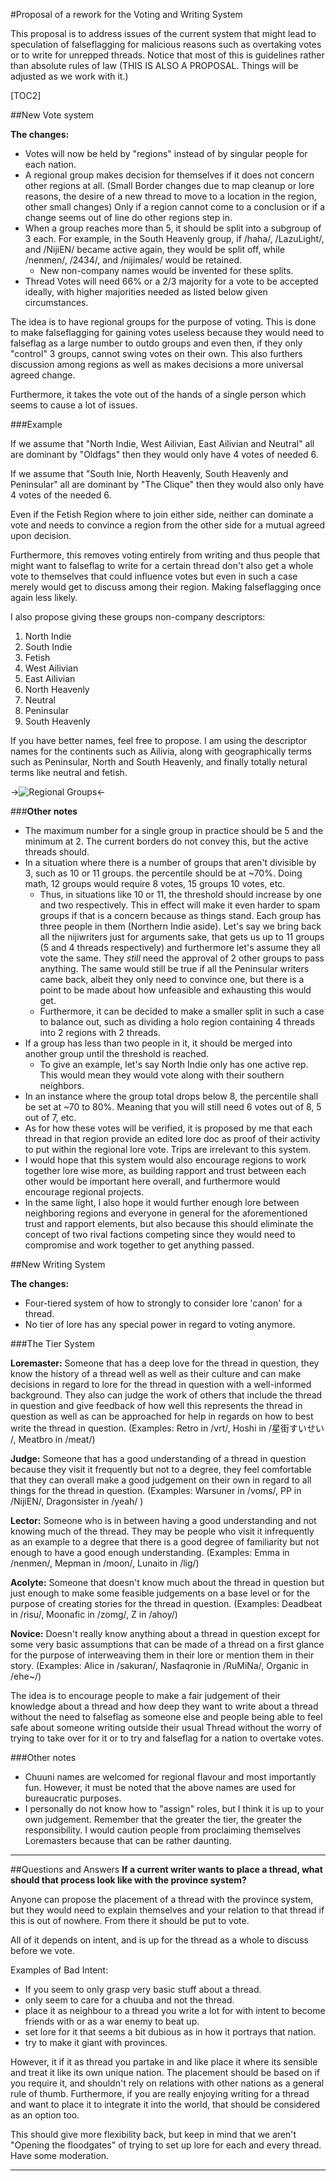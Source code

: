 #Proposal of a rework for the Voting and Writing System

This proposal is to address issues of the current system that might lead to speculation of falseflagging for malicious reasons such as overtaking votes or to write for unrepped threads.  Notice that most of this is guidelines rather than absolute rules of law (THIS IS ALSO A PROPOSAL. Things will be adjusted as we work with it.)

[TOC2]

##New Vote system 

**The changes:**

- Votes will now be held by "regions" instead of by singular people for each nation. 
- A regional group makes decision for themselves if it does not concern other regions at all. (Small Border changes due to map cleanup or lore reasons, the desire of a new thread to move to a location in the region, other small changes) Only if a region cannot come to a conclusion or if a change seems out of line do other regions step in.
- When a group reaches more than 5, it should be split into a subgroup of 3 each. For example, in the South Heavenly group, if /haha/, /LazuLight/, and /NijiEN/ became active again, they would be split off, while /nenmen/, /2434/, and /nijimales/ would be retained.
   - New non-company names would be invented for these splits.
- Thread Votes will need 66% or a 2/3 majority for a vote to be accepted ideally, with higher majorities needed as listed below given circumstances.

The idea is to have regional groups for the purpose of voting. This is done to make falseflagging for gaining votes useless because they would need to falseflag as a large number to outdo groups and even then, if they only "control" 3 groups, cannot swing votes on their own. This also furthers discussion among regions as well as makes decisions a more universal agreed change. 

Furthermore, it takes the vote out of the hands of a single person which seems to cause a lot of issues.

###Example

If we assume that "North Indie, West Ailivian, East Ailivian and Neutral" all are dominant by "Oldfags" then they would only have 4 votes of needed 6.

If we assume that "South Inie, North Heavenly, South Heavenly and Peninsular" all are dominant by "The Clique" then they would also only have 4 votes of the needed 6.

Even if the Fetish Region where to join either side, neither can dominate a vote and needs to convince a region from the other side for a mutual agreed upon decision.

Furthermore, this removes voting entirely from writing and thus people that might want to falseflag to write for a certain thread don't also get a whole vote to themselves that could influence votes but even in such a case merely would get to discuss among their region. Making falseflagging once again less likely.

I also propose giving these groups non-company descriptors:

1. North Indie
2. South Indie
3. Fetish
4. West Ailivian
5. East Ailivian
6. North Heavenly
7. Neutral
8. Peninsular
9. South Heavenly

If you have better names, feel free to propose. I am using the descriptor names for the continents such as Ailivia, along with geographically terms such as Peninsular, North and South Heavenly, and finally totally netural terms like neutral and fetish.

->![Regional Groups](https://files.catbox.moe/77in4y.png)<-

###**Other notes**
- The maximum number for a single group in practice should be 5 and the minimum at 2. The current borders do not convey this, but the active threads should.
- In a situation where there is a number of groups that aren't divisible by 3, such as 10 or 11 groups. the percentile should be at ~70%. Doing math, 12 groups would require 8 votes, 15 groups 10 votes, etc. 
   - Thus, in situations like 10 or 11, the threshold should increase by one and two respectively. This in effect will make it even harder to spam groups if that is a concern because as things stand. Each group has three people in them (Northern Indie aside). Let's say we bring back all the nijiwriters just for arguments sake, that gets us up to 11 groups (5 and 4 threads respectively) and furthermore let's assume they all vote the same. They *still* need the approval of 2 other groups to pass anything. The same would still be true if all the Peninsular writers came back, albeit they only need to convince one, but there is a point to be made about how unfeasible and exhausting this would get.
   - Furthermore, it can be decided to make a smaller split in such a case to balance out, such as dividing a holo region containing 4 threads into 2 regions with 2 threads.
 - If a group has less than two people in it, it should be merged into another group until the threshold is reached. 
   - To give an example, let's say North Indie only has one active rep. This would mean they would vote along with their southern neighbors.
- In an instance where the group total drops below 8, the percentile shall be set at ~70 to 80%. Meaning that you will still need 6 votes out of 8, 5 out of 7, etc.
- As for how these votes will be verified, it is proposed by me that each thread in that region provide an edited lore doc as proof of their activity to put within the regional lore vote. Trips are irrelevant to this system.
- I would hope that this system would also encourage regions to work together lore wise more, as building rapport and trust between each other would be important here overall, and furthermore would encourage regional projects.
- In the same light, I also hope it would further enough lore between neighboring regions and everyone in general for the aforementioned trust and rapport elements, but also because this should eliminate the concept of two rival factions competing since they would need to compromise and work together to get anything passed.

##New Writing System

**The changes:**
- Four-tiered system of how to strongly to consider lore 'canon' for a thread.
- No tier of lore has any special power in regard to voting anymore.

###The Tier System

**Loremaster:** Someone that has a deep love for the thread in question, they know the history of a thread well as well as their culture and can make decisions in regard to lore for the thread in question with a well-informed background. They also can judge the work of others that include the thread in question and give feedback of how well this represents the thread in question as well as can be approached for help in regards on how to best write the thread in question. (Examples: Retro in /vrt/, Hoshi in /星街すいせい /, Meatbro in /meat/)

**Judge:** Someone that has a good understanding of a thread in question because they visit it frequently but not to a degree, they feel comfortable that they can overall make a good judgement on their own in regard to all things for the thread in question. (Examples: Warsuner in /voms/, PP in /NijiEN/, Dragonsister in /yeah/ )

**Lector:** Someone who is in between having a good understanding and not knowing much of the thread. They may be people who visit it infrequently as an example to a degree that there is a good degree of familiarity but not enough to have a good enough understanding. (Examples: Emma in /nenmen/, Mepman in /moon/, Lunaito in /lig/)

**Acolyte:** Someone that doesn't know much about the thread in question but just enough to make some feasible judgements on a base level or for the purpose of creating stories for the thread in question. (Examples: Deadbeat in /risu/, Moonafic in /zomg/, Z in /ahoy/)

**Novice:** Doesn't really know anything about a thread in question except for some very basic assumptions that can be made of a thread on a first glance for the purpose of interweaving them in their lore or mention them in their story. (Examples: Alice in /sakuran/, Nasfaqronie in /RuMiNa/, Organic in /ehe~/)

The idea is to encourage people to make a fair judgement of their knowledge about a thread and how deep they want to write about a thread without the need to falseflag as someone else and people being able to feel safe about someone writing outside their usual Thread without the worry of trying to take over for it or to try and falseflag for a nation to overtake votes.

###Other notes
- Chuuni names are welcomed for regional flavour and most importantly fun. However, it must be noted that the above names are used for bureaucratic purposes. 
- I personally do not know how to "assign" roles, but I think it is up to your own judgement. Remember that the greater the tier, the greater the responsibility. I would caution people from proclaiming themselves Loremasters because that can be rather daunting.
***
##Questions and Answers
**If a current writer wants to place a thread, what should that process look like with the province system?**

Anyone can propose the placement of a thread with the province system, but they would need to explain themselves and your relation to that thread if this is out of nowhere. From there it should be put to vote.

All of it depends on intent, and is up for the thread as a whole to discuss before we vote.

Examples of Bad Intent:

- If you seem to only grasp very basic stuff about a thread.
- only seem to care for a chuuba and not the thread.
- place it as neighbour to a thread you write a lot for with intent to become friends with or as a war enemy to beat up.
- set lore for it that seems a bit dubious as in how it portrays that nation.
- try to make it giant with provinces.


However, it if it as thread you partake in and like place it where its sensible and treat it like its own unique nation. The placement should be based on if you require it, and shouldn't rely on relations with other nations as a general rule of thumb. Furthermore, if you are really enjoying writing for a thread and want to place it to integrate it into the world, that should be considered as an option too.


This should give more flexibility back, but keep in mind that we aren't "Opening the floodgates" of trying to set up lore for each and every thread. Have some moderation.
***
